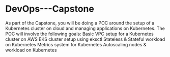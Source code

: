 # DevOps---Capstone
As part of the Capstone, you will be doing a POC around the setup of a Kubernetes cluster on cloud and managing applications on Kubernetes. The POC will involve the following goals:  Basic VPC setup for a Kubernetes cluster on AWS EKS cluster setup using eksctl Stateless &amp; Stateful workload on Kubernetes Metrics system for Kubernetes Autoscaling nodes &amp; workload on Kubernetes
